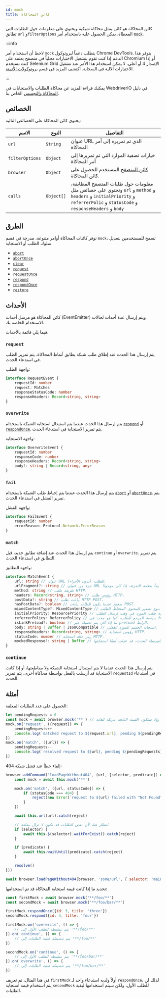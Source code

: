 ```yaml
---
id: mock
title: كائن المحاكاة
---
```


كائن المحاكاة هو كائن يمثل محاكاة شبكية ويحتوي على معلومات حول الطلبات التي تطابق `url` و`filterOptions` المعطاة. يمكن الحصول عليه باستخدام أمر [`mock`](/docs/api/browser/mock).

:::info

لاحظ أن استخدام أمر `mock` يتطلب دعماً لبروتوكول Chrome DevTools.
يتوفر هذا الدعم إذا كنت تقوم بتشغيل الاختبارات محلياً في متصفح يعتمد على Chromium أو إذا
كنت تستخدم Selenium Grid الإصدار 4 أو أعلى. لا يمكن استخدام هذا الأمر عند تشغيل
الاختبارات الآلية في السحابة. اكتشف المزيد في قسم [بروتوكولات الأتمتة](/docs/automationProtocols).

:::

يمكنك قراءة المزيد عن محاكاة الطلبات والاستجابات في WebdriverIO في دليل [المحاكاة والتجسس](/docs/mocksandspies) الخاص بنا.

## الخصائص

يحتوي كائن المحاكاة على الخصائص التالية:

| الاسم | النوع | التفاصيل |
| ---- | ---- | ------- |
| `url` | `String` | عنوان URL الذي تم تمريره إلى أمر المحاكاة |
| `filterOptions` | `Object` | خيارات تصفية الموارد التي تم تمريرها إلى أمر المحاكاة |
| `browser` | `Object` | [كائن المتصفح](/docs/api/browser) المستخدم للحصول على كائن المحاكاة. |
| `calls` | `Object[]` | معلومات حول طلبات المتصفح المطابقة، وتحتوي على خصائص مثل `url` و `method` و `headers` و `initialPriority` و `referrerPolic` و `statusCode` و `responseHeaders` و `body` |

## الطرق

توفر كائنات المحاكاة أوامر متنوعة، مدرجة في قسم `mock`، تسمح للمستخدمين بتعديل سلوك الطلب أو الاستجابة.

- [`abort`](/docs/api/mock/abort)
- [`abortOnce`](/docs/api/mock/abortOnce)
- [`clear`](/docs/api/mock/clear)
- [`request`](/docs/api/mock/request)
- [`requestOnce`](/docs/api/mock/requestOnce)
- [`respond`](/docs/api/mock/respond)
- [`respondOnce`](/docs/api/mock/respondOnce)
- [`restore`](/docs/api/mock/restore)

## الأحداث

كائن المحاكاة هو مرسل أحداث (EventEmitter) ويتم إرسال عدة أحداث لحالات الاستخدام الخاصة بك.

فيما يلي قائمة بالأحداث.

### `request`

يتم إرسال هذا الحدث عند إطلاق طلب شبكة يطابق أنماط المحاكاة. يتم تمرير الطلب في استدعاء الحدث.

واجهة الطلب:
```ts
interface RequestEvent {
    requestId: number
    request: Matches
    responseStatusCode: number
    responseHeaders: Record<string, string>
}
```

### `overwrite`

يتم إرسال هذا الحدث عندما يتم استبدال استجابة الشبكة باستخدام [`respond`](/docs/api/mock/respond) أو [`respondOnce`](/docs/api/mock/respondOnce). يتم تمرير الاستجابة في استدعاء الحدث.

واجهة الاستجابة:
```ts
interface OverwriteEvent {
    requestId: number
    responseCode: number
    responseHeaders: Record<string, string>
    body?: string | Record<string, any>
}
```

### `fail`

يتم إرسال هذا الحدث عندما يتم إحباط طلب الشبكة باستخدام [`abort`](/docs/api/mock/abort) أو [`abortOnce`](/docs/api/mock/abortOnce). يتم تمرير الفشل في استدعاء الحدث.

واجهة الفشل:
```ts
interface FailEvent {
    requestId: number
    errorReason: Protocol.Network.ErrorReason
}
```

### `match`

يتم إرسال هذا الحدث عند إضافة تطابق جديد، قبل `continue` أو `overwrite`. يتم تمرير التطابق في استدعاء الحدث.

واجهة التطابق:
```ts
interface MatchEvent {
    url: string // عنوان URL للطلب (بدون الأجزاء).
    urlFragment?: string // جزء من عنوان URL المطلوب يبدأ بعلامة التجزئة، إذا كان موجودًا.
    method: string // طريقة طلب HTTP.
    headers: Record<string, string> // رؤوس طلب HTTP.
    postData?: string // بيانات طلب HTTP POST.
    hasPostData?: boolean // صحيح عندما يكون للطلب بيانات POST.
    mixedContentType?: MixedContentType // نوع تصدير المحتوى المختلط للطلب.
    initialPriority: ResourcePriority // أولوية طلب المورد في وقت إرسال الطلب.
    referrerPolicy: ReferrerPolicy // سياسة المرجع للطلب، كما هو محدد في https://www.w3.org/TR/referrer-policy/
    isLinkPreload?: boolean // ما إذا كان يتم تحميله عبر preload الرابط.
    body: string | Buffer | JsonCompatible // استجابة الجسم للمورد الفعلي.
    responseHeaders: Record<string, string> // رؤوس استجابة HTTP.
    statusCode: number // رمز حالة استجابة HTTP.
    mockedResponse?: string | Buffer // إذا كانت المحاكاة، المرسلة للحدث، قد عدلت أيضًا استجابتها.
}
```

### `continue`

يتم إرسال هذا الحدث عندما لا يتم استبدال استجابة الشبكة ولا مقاطعتها، أو إذا كانت الاستجابة قد أرسلت بالفعل بواسطة محاكاة أخرى. يتم تمرير `requestId` في استدعاء الحدث.

## أمثلة

الحصول على عدد الطلبات المعلقة:

```js
let pendingRequests = 0
const mock = await browser.mock('**') // من المهم مطابقة جميع الطلبات وإلا ستكون القيمة الناتجة مربكة للغاية.
mock.on('request', ({request}) => {
    pendingRequests++
    console.log(`matched request to ${request.url}, pending ${pendingRequests} requests`)
})
mock.on('match', ({url}) => {
    pendingRequests--
    console.log(`resolved request to ${url}, pending ${pendingRequests} requests`)
})
```

إلقاء خطأ عند فشل شبكة 404:

```js
browser.addCommand('loadPageWithout404', (url, {selector, predicate}) => new Promise(async (resolve, reject) => {
    const mock = await this.mock('**')

    mock.on('match', ({url, statusCode}) => {
        if (statusCode === 404) {
            reject(new Error(`request to ${url} failed with "Not Found"`))
        }
    })

    await this.url(url).catch(reject)

    // انتظار هنا، لأن بعض الطلبات قد تكون لا تزال معلقة
    if (selector) {
        await this.$(selector).waitForExist().catch(reject)
    }

    if (predicate) {
        await this.waitUntil(predicate).catch(reject)
    }

    resolve()
}))

await browser.loadPageWithout404(browser, 'some/url', { selector: 'main' })
```

تحديد ما إذا كانت قيمة استجابة المحاكاة قد تم استخدامها:

```js
const firstMock = await browser.mock('**/foo/**')
const secondMock = await browser.mock('**/foo/bar/**')

firstMock.respondOnce({id: 3, title: 'three'})
secondMock.respond({id: 4, title: 'four'})

firstMock.on('overwrite', () => {
    // يتم تنشيطه للطلب الأول إلى '**/foo/**'
}).on('continue', () => {
    // يتم تنشيطه لبقية الطلبات إلى '**/foo/**'
})

secondMock.on('continue', () => {
    // يتم تنشيطه للطلب الأول إلى '**/foo/bar/**'
}).on('overwrite', () => {
    // يتم تنشيطه لبقية الطلبات إلى '**/foo/bar/**'
})
```

في هذا المثال، تم تعريف `firstMock` أولاً ولديه استدعاء واحد لـ `respondOnce`، لذلك لن يتم استخدام قيمة استجابة `secondMock` للطلب الأول، ولكن سيتم استخدامها لبقية الطلبات.